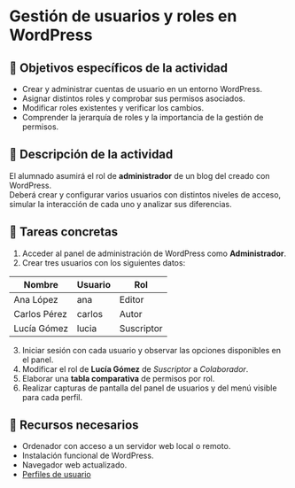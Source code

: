 # Gestión de usuarios y roles en WordPress

## 🔹 Objetivos específicos de la actividad
- Crear y administrar cuentas de usuario en un entorno WordPress.  
- Asignar distintos roles y comprobar sus permisos asociados.  
- Modificar roles existentes y verificar los cambios.  
- Comprender la jerarquía de roles y la importancia de la gestión de permisos.  

## 🔹 Descripción de la actividad
El alumnado asumirá el rol de **administrador** de un blog del creado con WordPress.  
Deberá crear y configurar varios usuarios con distintos niveles de acceso, simular la interacción de cada uno y analizar sus diferencias.

## 🔹 Tareas concretas
1. Acceder al panel de administración de WordPress como **Administrador**.  
2. Crear tres usuarios con los siguientes datos:

| Nombre | Usuario | Rol |
|---------|----------|------|
| Ana López | ana | Editor |
| Carlos Pérez | carlos | Autor |
| Lucía Gómez | lucia | Suscriptor |

3. Iniciar sesión con cada usuario y observar las opciones disponibles en el panel.  
4. Modificar el rol de **Lucía Gómez** de *Suscriptor* a *Colaborador*.  
5. Elaborar una **tabla comparativa** de permisos por rol.  
6. Realizar capturas de pantalla del panel de usuarios y del menú visible para cada perfil.

## 🔹 Recursos necesarios
- Ordenador con acceso a un servidor web local o remoto.  
- Instalación funcional de WordPress.  
- Navegador web actualizado.  
- [Perfiles de usuario](https://wordpress.com/es/support/roles-usuario/)
